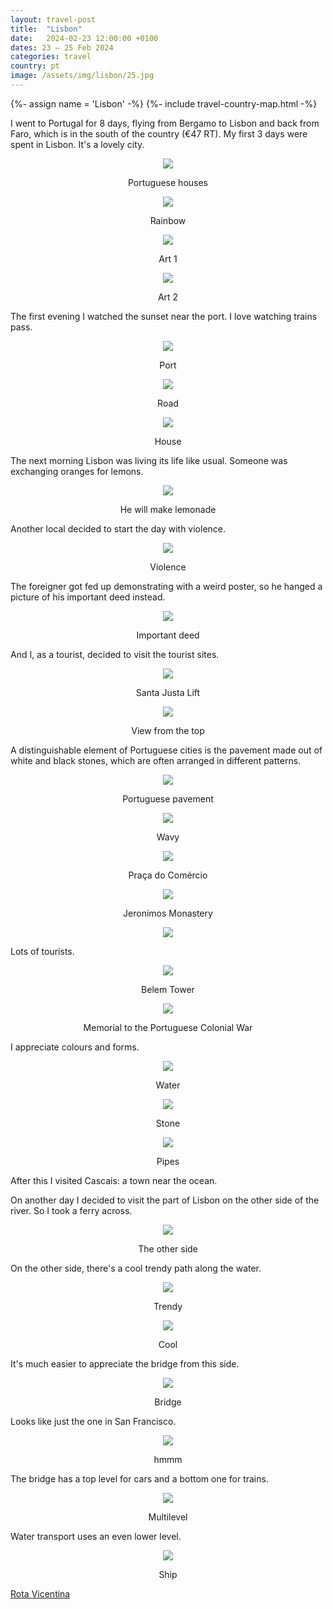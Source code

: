 ```yaml
---
layout: travel-post
title:  "Lisbon"
date:   2024-02-23 12:00:00 +0100
dates: 23 – 25 Feb 2024
categories: travel
country: pt
image: /assets/img/lisbon/25.jpg
---
```


{%- assign name = 'Lisbon' -%}
{%- include travel-country-map.html -%}


I went to Portugal for 8 days, flying from Bergamo to Lisbon and back from Faro, which is in the south of the country (€47 RT). My first 3 days were spent in Lisbon. It's a lovely city.
<center>
    <img src="{{site.baseurl}}/assets/img/lisbon/0.jpg" />
    <p class="image-label">Portuguese houses</p>
</center>

<center>
    <img src="{{site.baseurl}}/assets/img/lisbon/1.jpg" />
    <p class="image-label">Rainbow</p>
</center>

<center>
    <img src="{{site.baseurl}}/assets/img/lisbon/2.jpg" />
    <p class="image-label">Art 1</p>
</center>

<center>
    <img src="{{site.baseurl}}/assets/img/lisbon/3.jpg" />
    <p class="image-label">Art 2</p>
</center>

The first evening I watched the sunset near the port. I love watching trains pass.
<center>
    <img src="{{site.baseurl}}/assets/img/lisbon/4.jpg" />
    <p class="image-label">Port</p>
</center>

<center>
    <img src="{{site.baseurl}}/assets/img/lisbon/5.jpg" />
    <p class="image-label">Road</p>
</center>

<center>
    <img src="{{site.baseurl}}/assets/img/lisbon/6.jpg" />
    <p class="image-label">House</p>
</center>

The next morning Lisbon was living its life like usual. Someone was exchanging oranges for lemons.
<center>
    <img src="{{site.baseurl}}/assets/img/lisbon/7.jpg" />
    <p class="image-label">He will make lemonade</p>
</center>

Another local decided to start the day with violence.
<center>
    <img src="{{site.baseurl}}/assets/img/lisbon/8.jpg" />
    <p class="image-label">Violence</p>
</center>

The foreigner got fed up demonstrating with a weird poster, so he hanged a picture of his important deed instead.
<center>
    <img src="{{site.baseurl}}/assets/img/lisbon/9.jpg" />
    <p class="image-label">Important deed</p>
</center>

And I, as a tourist, decided to visit the tourist sites.
<center>
    <img src="{{site.baseurl}}/assets/img/lisbon/10.jpg" />
    <p class="image-label">Santa Justa Lift</p>
</center>

<center>
    <img src="{{site.baseurl}}/assets/img/lisbon/11.jpg" />
    <p class="image-label">View from the top</p>
</center>

A distinguishable element of Portuguese cities is the pavement made out of white and black stones, which are often arranged in different patterns.
<center>
    <img src="{{site.baseurl}}/assets/img/lisbon/14.jpg" />
    <p class="image-label">Portuguese pavement</p>
</center>

<center>
    <img src="{{site.baseurl}}/assets/img/lisbon/12.jpg" />
    <p class="image-label">Wavy</p>
</center>

<center>
    <img src="{{site.baseurl}}/assets/img/lisbon/15.jpg" />
    <p class="image-label">Praça do Comércio</p>
</center>

<center>
    <img src="{{site.baseurl}}/assets/img/lisbon/16.jpg" />
    <p class="image-label">Jeronimos Monastery</p>
</center>

<center>
    <img src="{{site.baseurl}}/assets/img/lisbon/17.jpg" />
    <p class="image-label"></p>
</center>

Lots of tourists.
<center>
    <img src="{{site.baseurl}}/assets/img/lisbon/18.jpg" />
    <p class="image-label">Belem Tower</p>
</center>

<center>
    <img src="{{site.baseurl}}/assets/img/lisbon/19.jpg" />
    <p class="image-label">Memorial to the Portuguese Colonial War</p>
</center>

I appreciate colours and forms.
<center>
    <img src="{{site.baseurl}}/assets/img/lisbon/29.jpg" />
    <p class="image-label">Water</p>
</center>

<center>
    <img src="{{site.baseurl}}/assets/img/lisbon/20.jpg" />
    <p class="image-label">Stone</p>
</center>

<center>
    <img src="{{site.baseurl}}/assets/img/lisbon/21.jpg" />
    <p class="image-label">Pipes</p>
</center>

After this I visited Cascais: a town near the ocean.

On another day I decided to visit the part of Lisbon on the other side of the river. So I took a ferry across.
<center>
    <img src="{{site.baseurl}}/assets/img/lisbon/22.jpg" />
    <p class="image-label">The other side</p>
</center>

On the other side, there's a cool trendy path along the water.
<center>
    <img src="{{site.baseurl}}/assets/img/lisbon/23.jpg" />
    <p class="image-label">Trendy</p>
</center>

<center>
    <img src="{{site.baseurl}}/assets/img/lisbon/24.jpg" />
    <p class="image-label">Cool</p>
</center>

It's much easier to appreciate the bridge from this side.
<center>
    <img src="{{site.baseurl}}/assets/img/lisbon/25.jpg" />
    <p class="image-label">Bridge</p>
</center>

Looks like just the one in San Francisco.
<center>
    <img src="{{site.baseurl}}/assets/img/lisbon/26.jpg" />
    <p class="image-label">hmmm</p>
</center>

The bridge has a top level for cars and a bottom one for trains.
<center>
    <img src="{{site.baseurl}}/assets/img/lisbon/28.jpg" />
    <p class="image-label">Multilevel</p>
</center>

Water transport uses an even lower level.
<center>
    <img src="{{site.baseurl}}/assets/img/lisbon/27.jpg" />
    <p class="image-label">Ship</p>
</center>

<a class="next" href="/travel/2024/rota-vicentina">
    Rota Vicentina
</a>